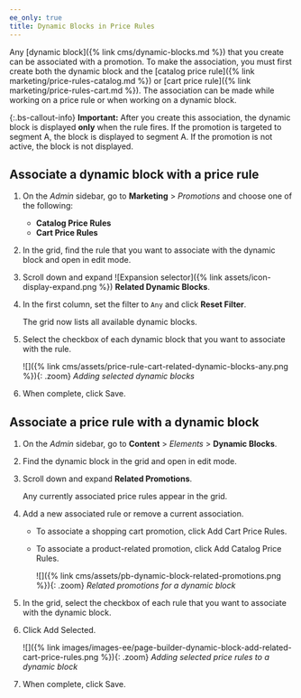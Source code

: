 ```yaml
---
ee_only: true
title: Dynamic Blocks in Price Rules
---
```


Any [dynamic block]({% link cms/dynamic-blocks.md %}) that you create can be associated with a promotion. To make the association, you must first create both the dynamic block and the [catalog price rule]({% link marketing/price-rules-catalog.md %}) or [cart price rule]({% link marketing/price-rules-cart.md %}). The association can be made while working on a price rule or when working on a dynamic block.

{:.bs-callout-info}
**Important:** After you create this association, the dynamic block is displayed **only** when the rule fires. If the promotion is targeted to segment A, the block is displayed to segment A. If the promotion is not active, the block is not displayed.

## Associate a dynamic block with a price rule

1. On the _Admin_ sidebar, go to **Marketing** > _Promotions_ and choose one of the following:

   - **Catalog Price Rules**
   - **Cart Price Rules**

1. In the grid, find the rule that you want to associate with the dynamic block and open in edit mode.

1. Scroll down and expand ![Expansion selector]({% link assets/icon-display-expand.png %}) **Related Dynamic Blocks**.

1. In the first column, set the filter to `Any` and click **Reset Filter**.

   The grid now lists all available dynamic blocks.

1. Select the checkbox of each dynamic block that you want to associate with the rule.

   ![]({% link cms/assets/price-rule-cart-related-dynamic-blocks-any.png %}){: .zoom}
   _Adding selected dynamic blocks_

1. When complete, click <span class="btn">Save</span>.

## Associate a price rule with a dynamic block

1. On the _Admin_ sidebar, go to **Content** > _Elements_ > **Dynamic Blocks**.

1. Find the dynamic block in the grid and open in edit mode.

1. Scroll down and expand **Related Promotions**.

   Any currently associated price rules appear in the grid.

1. Add a new associated rule or remove a current association.

   - To associate a shopping cart promotion, click <span class="btn">Add Cart Price Rules</span>.

   - To associate a product-related promotion, click <span class="btn">Add Catalog Price Rules</span>.

      ![]({% link cms/assets/pb-dynamic-block-related-promotions.png %}){: .zoom}
      _Related promotions for a dynamic block_

1. In the grid, select the checkbox of each rule that you want to associate with the dynamic block.

1. Click <span class="btn">Add Selected</span>.

   ![]({% link images/images-ee/page-builder-dynamic-block-add-related-cart-price-rules.png %}){: .zoom}
   _Adding selected price rules to a dynamic block_

1. When complete, click <span class="btn">Save</span>.
